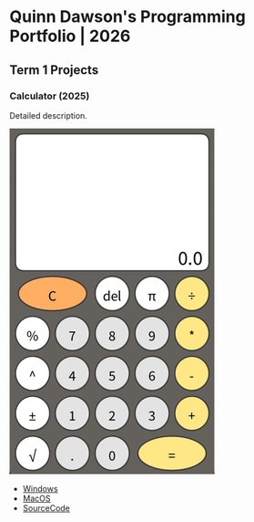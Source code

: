 # Quinn Dawson's Programming Portfolio | 2026

## Term 1 Projects

### Calculator (2025)

Detailed description.

![RunningCalculator](https://github.com/Clanker-1/portfolio/blob/main/images/Calc.png?raw=true)


* [Windows](https://github.com/Clanker-1/portfolio/blob/main/src/windows-amd64.zip)
* [MacOS](https://github.com/Clanker-1/portfolio/blob/main/src/macos-x86_64.zip)
* [SourceCode]()
